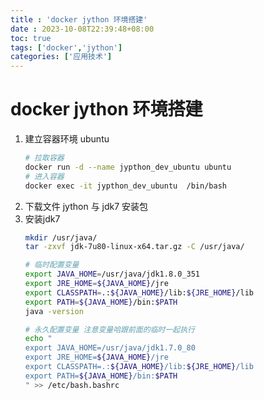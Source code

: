 ```yaml
---
title : 'docker jython 环境搭建'
date : 2023-10-08T22:39:48+08:00
toc: true
tags: ['docker','jython']
categories: ['应用技术']
---
```

# docker jython 环境搭建

1.  建立容器环境  ubuntu
    ```bash
    # 拉取容器
    docker run -d --name jypthon_dev_ubuntu ubuntu
    # 进入容器
    docker exec -it jypthon_dev_ubuntu  /bin/bash
    ```
2.  下载文件 jython 与 jdk7 安装包
3.  安装jdk7
    ```bash
    mkdir /usr/java/
    tar -zxvf jdk-7u80-linux-x64.tar.gz -C /usr/java/

    # 临时配置变量
    export JAVA_HOME=/usr/java/jdk1.8.0_351
    export JRE_HOME=${JAVA_HOME}/jre
    export CLASSPATH=.:${JAVA_HOME}/lib:${JRE_HOME}/lib
    export PATH=${JAVA_HOME}/bin:$PATH
    java -version

    # 永久配置变量 注意变量哈跟前面的临时一起执行
    echo "
    export JAVA_HOME=/usr/java/jdk1.7.0_80
    export JRE_HOME=${JAVA_HOME}/jre
    export CLASSPATH=.:${JAVA_HOME}/lib:${JRE_HOME}/lib
    export PATH=${JAVA_HOME}/bin:$PATH
    " >> /etc/bash.bashrc      
    ```

